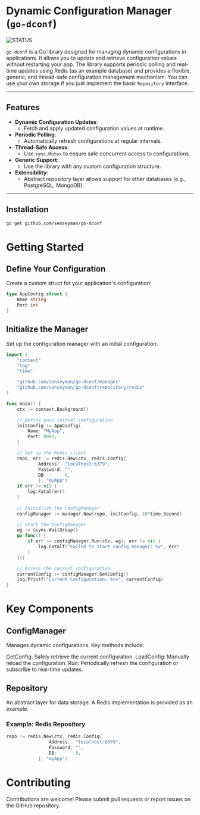 # Dynamic Configuration Manager (`go-dconf`)

![STATUS](https://github.com/senseyman/go-dconf/actions/workflows/ci.yml/badge.svg)

`go-dconf` is a Go library designed for managing dynamic configurations in applications. It allows you to update and retrieve configuration values without restarting your app. The library supports periodic polling and real-time updates using Redis (as an example database) and provides a flexible, generic, and thread-safe configuration management mechanism.
You can use your own storage if you just implement the basic `Repository` interface.

---

## Features

- **Dynamic Configuration Updates**:
    - Fetch and apply updated configuration values at runtime.
- **Periodic Polling**:
    - Automatically refresh configurations at regular intervals.
- **Thread-Safe Access**:
    - Use `sync.Mutex` to ensure safe concurrent access to configurations.
- **Generic Support**:
    - Use the library with any custom configuration structure.
- **Extensibility**:
    - Abstract repository layer allows support for other databases (e.g., PostgreSQL, MongoDB).

---

## Installation

```bash
go get github.com/senseyman/go-dconf
```

# Getting Started
## Define Your Configuration
Create a custom struct for your application's configuration:
```go
type AppConfig struct {
    Name string
    Port int
}
```
## Initialize the Manager
Set up the configuration manager with an initial configuration:
```go
import (
    "context"
    "log"
    "time"

    "github.com/senseyman/go-dconf/manager"
    "github.com/senseyman/go-dconf/repository/redis"
)

func main() {
    ctx := context.Background()

    // Define your initial configuration
    initConfig := AppConfig{
        Name: "MyApp",
        Port: 8080,
    }

    // Set up the Redis client
    repo, err := redis.New(ctx, redis.Config{
            Address:  "localhost:6379",
            Password: "",
            DB:       0,
            }, "myApp")
    if err != nil {
        log.Fatal(err)
    }
	
    // Initialize the ConfigManager
    configManager := manager.New(repo, initConfig, 10*time.Second)

    // Start the ConfigManager
    wg := &sync.WaitGroup{}
    go func() {
        if err := configManager.Run(ctx, wg); err != nil {
            log.Fatalf("Failed to start config manager: %v", err)
        }
    }()

    // Access the current configuration
    currentConfig := configManager.GetConfig()
    log.Printf("Current Configuration: %+v", currentConfig)
}

```
# Key Components
## ConfigManager
Manages dynamic configurations. Key methods include:

GetConfig: Safely retrieve the current configuration.
LoadConfig: Manually reload the configuration.
Run: Periodically refresh the configuration or subscribe to real-time updates.
## Repository
An abstract layer for data storage. A Redis implementation is provided as an example.

### Example: Redis Repository
```go
repo := redis.New(ctx, redis.Config{
                Address:  "localhost:6379",
                Password: "",
                DB:       0,
            }, "myApp")
```

# Contributing
Contributions are welcome! Please submit pull requests or report issues on the GitHub repository.
